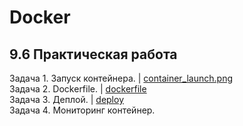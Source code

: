 # Docker
## 9.6 Практическая работа

Задача 1. Запуск контейнера. | [container_launch.png](https://github.com/wafflelios/Python-Advanced/blob/main/mod9/container_launch.png)<br>
Задача 2. Dockerfile. | [dockerfile](https://github.com/wafflelios/Python-Advanced/tree/main/mod9/dockerfile)<br>
Задача 3. Деплой. | [deploy](https://github.com/wafflelios/Python-Advanced/tree/main/mod9/deploy)<br>
Задача 4. Мониторинг контейнер.
